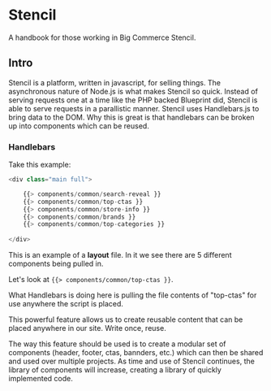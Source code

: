 # Stencil
A handbook for those working in Big Commerce Stencil.

## Intro
Stencil is a platform, written in javascript, for selling things. The asynchronous nature of Node.js is what makes 
Stencil so quick. Instead of serving requests one at a time like the PHP backed Blueprint did, Stencil is able to serve requests in a parallistic manner. Stencil uses Handlebars.js to bring data to the DOM. Why this is great is that handlebars can be broken up into components which can be reused.

### Handlebars
Take this example:

```javascript
<div class="main full">

    {{> components/common/search-reveal }}
    {{> components/common/top-ctas }}
    {{> components/common/store-info }}
    {{> components/common/brands }}
    {{> components/common/top-categories }}
    
</div>
```

This is an example of a **layout** file. In it we see there are 5 different components being pulled in. 

Let's look at `{{> components/common/top-ctas }}`.

What Handlebars is doing here is pulling the file contents of "top-ctas" for use anywhere the script is placed. 

This powerful feature allows us to create reusable content that can be placed anywhere in our site. Write once, reuse.

The way this feature should be used is to create a modular set of components (header, footer, ctas, bannders, etc.) which can then be shared and used over multiple projects. As time and use of Stencil continues, the library of components will increase, creating a library of quickly implemented code. 

